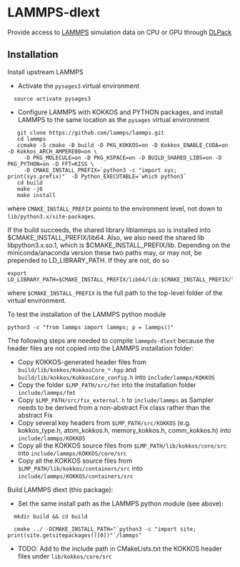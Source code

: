 # LAMMPS-dlext

Provide access to [LAMMPS](https://www.lammps.org) simulation data on CPU or GPU through [DLPack](https://github.com/dmlc/dlpack)

## Installation

Install upstream LAMMPS
* Activate the `pysages3` virtual environment
```
  source activate pysages3
```
* Configure LAMMPS with KOKKOS and PYTHON packages, and install LAMMPS to the same location as the `pysages` virtual environment
```
   git clone https://github.com/lammps/lammps.git
   cd lammps
   ccmake -S cmake -B build -D PKG_KOKKOS=on -D Kokkos_ENABLE_CUDA=on -D Kokkos_ARCH_AMPERE80=on \
     -D PKG_MOLECULE=on -D PKG_KSPACE=on -D BUILD_SHARED_LIBS=on -D PKG_PYTHON=on -D FFT=KISS \
     -D CMAKE_INSTALL_PREFIX=`python3 -c "import sys; print(sys.prefix)"` -D Python_EXECUTABLE=`which python3`
   cd build
   make -j6
   make install
```
where `CMAKE_INSTALL_PREFIX` points to the environment level, not down to `lib/python3.x/site-packages`.

If the build succeeds, the shared library liblammps.so is installed into $CMAKE_INSTALL_PREFIX/lib64.
Also, we also need the shared lib libpython3.x.so.1, which is $CMAKE_INSTALL_PREFIX/lib. Depending on the miniconda/anaconda version
these two paths may, or may not, be prepended to LD_LIBRARY_PATH. If they are not, do so

```
export LD_LIBRARY_PATH=$CMAKE_INSTALL_PREFIX/lib64/lib:$CMAKE_INSTALL_PREFIX/lib64/lib64:$LD_LIBRARY_PATH
```
where `$CMAKE_INSTALL_PREFIX` is the full path to the top-level folder of the virtual environment.

To test the installation of the LAMMPS python module

```
python3 -c "from lammps import lammps; p = lammps()"
```

The following steps are needed to compile `lammpds-dlext` because the header files are not copied into the LAMMPS installation folder:
* Copy KOKKOS-generated header files from ```build/lib/kokkos/KokkosCore_*.hpp``` and ```build/lib/kokkos/KokkosCore_config.h```  into ```include/lammps/KOKKOS```
* Copy the folder ```$LMP_PATH/src/fmt``` into the installation folder ```include/lammps/fmt```
* Copy ```$LMP_PATH/src/fix_external.h``` to ```include/lammps``` as Sampler needs to be derived from a non-abstract Fix class rather than the abstract Fix
* Copy several key headers from ```$LMP_PATH/src/KOKKOS``` (e.g. kokkos_type.h, atom_kokkos.h, memory_kokkos.h, comm_kokkos.h) into ```include/lammps/KOKKOS```
* Copy all the KOKKOS source files from ```$LMP_PATH/lib/kokkos/core/src```  into ```include/lammps/KOKKOS/core/src```
* Copy all the KOKKOS source files from ```$LMP_PATH/lib/kokkos/containers/src``` into ```include/lammps/KOKKOS/containers/src```


Build LAMMPS dlext (this package):

* Set the same install path as the LAMMPS python module (see above):
```
  mkdir build && cd build

  cmake ../ -DCMAKE_INSTALL_PATH="`python3 -c "import site; print(site.getsitepackages()[0])"`/lammps"
```
* TODO: Add to the include path in CMakeLists.txt the KOKKOS header files under ```lib/kokkos/core/src```

